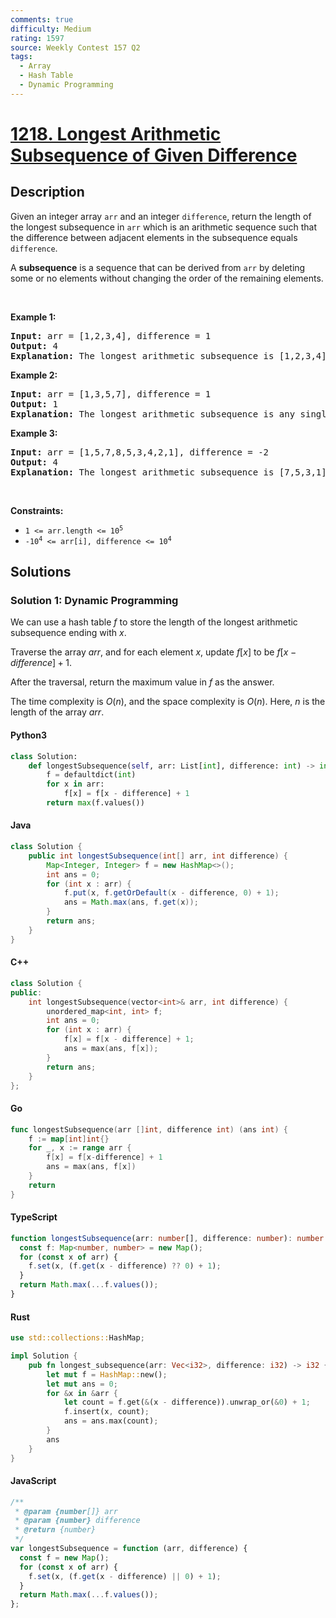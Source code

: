 ```yaml
---
comments: true
difficulty: Medium
rating: 1597
source: Weekly Contest 157 Q2
tags:
  - Array
  - Hash Table
  - Dynamic Programming
---
```


<!-- problem:start -->

# [1218. Longest Arithmetic Subsequence of Given Difference](https://leetcode.com/problems/longest-arithmetic-subsequence-of-given-difference)

## Description

<!-- description:start -->

<p>Given an integer array <code>arr</code> and an integer <code>difference</code>, return the length of the longest subsequence in <code>arr</code> which is an arithmetic sequence such that the difference between adjacent elements in the subsequence equals <code>difference</code>.</p>

<p>A <strong>subsequence</strong> is a sequence that can be derived from <code>arr</code> by deleting some or no elements without changing the order of the remaining elements.</p>

<p>&nbsp;</p>
<p><strong class="example">Example 1:</strong></p>

<pre>
<strong>Input:</strong> arr = [1,2,3,4], difference = 1
<strong>Output:</strong> 4
<strong>Explanation: </strong>The longest arithmetic subsequence is [1,2,3,4].</pre>

<p><strong class="example">Example 2:</strong></p>

<pre>
<strong>Input:</strong> arr = [1,3,5,7], difference = 1
<strong>Output:</strong> 1
<strong>Explanation: </strong>The longest arithmetic subsequence is any single element.
</pre>

<p><strong class="example">Example 3:</strong></p>

<pre>
<strong>Input:</strong> arr = [1,5,7,8,5,3,4,2,1], difference = -2
<strong>Output:</strong> 4
<strong>Explanation: </strong>The longest arithmetic subsequence is [7,5,3,1].
</pre>

<p>&nbsp;</p>
<p><strong>Constraints:</strong></p>

<ul>
	<li><code>1 &lt;= arr.length &lt;= 10<sup>5</sup></code></li>
	<li><code>-10<sup>4</sup> &lt;= arr[i], difference &lt;= 10<sup>4</sup></code></li>
</ul>

<!-- description:end -->

## Solutions

<!-- solution:start -->

### Solution 1: Dynamic Programming

We can use a hash table $f$ to store the length of the longest arithmetic subsequence ending with $x$.

Traverse the array $\textit{arr}$, and for each element $x$, update $f[x]$ to be $f[x - \textit{difference}] + 1$.

After the traversal, return the maximum value in $f$ as the answer.

The time complexity is $O(n)$, and the space complexity is $O(n)$. Here, $n$ is the length of the array $\textit{arr}$.

<!-- tabs:start -->

#### Python3

```python
class Solution:
    def longestSubsequence(self, arr: List[int], difference: int) -> int:
        f = defaultdict(int)
        for x in arr:
            f[x] = f[x - difference] + 1
        return max(f.values())
```

#### Java

```java
class Solution {
    public int longestSubsequence(int[] arr, int difference) {
        Map<Integer, Integer> f = new HashMap<>();
        int ans = 0;
        for (int x : arr) {
            f.put(x, f.getOrDefault(x - difference, 0) + 1);
            ans = Math.max(ans, f.get(x));
        }
        return ans;
    }
}
```

#### C++

```cpp
class Solution {
public:
    int longestSubsequence(vector<int>& arr, int difference) {
        unordered_map<int, int> f;
        int ans = 0;
        for (int x : arr) {
            f[x] = f[x - difference] + 1;
            ans = max(ans, f[x]);
        }
        return ans;
    }
};
```

#### Go

```go
func longestSubsequence(arr []int, difference int) (ans int) {
	f := map[int]int{}
	for _, x := range arr {
		f[x] = f[x-difference] + 1
		ans = max(ans, f[x])
	}
	return
}
```

#### TypeScript

```ts
function longestSubsequence(arr: number[], difference: number): number {
  const f: Map<number, number> = new Map();
  for (const x of arr) {
    f.set(x, (f.get(x - difference) ?? 0) + 1);
  }
  return Math.max(...f.values());
}
```

#### Rust

```rust
use std::collections::HashMap;

impl Solution {
    pub fn longest_subsequence(arr: Vec<i32>, difference: i32) -> i32 {
        let mut f = HashMap::new();
        let mut ans = 0;
        for &x in &arr {
            let count = f.get(&(x - difference)).unwrap_or(&0) + 1;
            f.insert(x, count);
            ans = ans.max(count);
        }
        ans
    }
}
```

#### JavaScript

```js
/**
 * @param {number[]} arr
 * @param {number} difference
 * @return {number}
 */
var longestSubsequence = function (arr, difference) {
  const f = new Map();
  for (const x of arr) {
    f.set(x, (f.get(x - difference) || 0) + 1);
  }
  return Math.max(...f.values());
};
```

<!-- tabs:end -->

<!-- solution:end -->

<!-- problem:end -->
